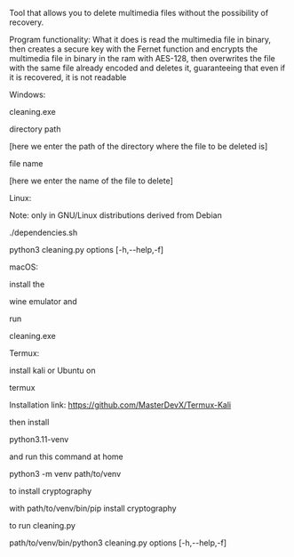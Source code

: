 Tool that allows you to delete multimedia files without the possibility of recovery.

Program functionality: What it does is read the multimedia file in binary, then creates a secure key with the Fernet function and encrypts the multimedia file in binary in the ram with AES-128, then overwrites the file with the same file already encoded and deletes it, guaranteeing that even if it is recovered, it is not readable

Windows: 

cleaning.exe

directory path 

[here we enter the path of the directory where the file to be deleted is] 

file name 

[here we enter the name of the file to delete]


Linux: 

Note: only in GNU/Linux distributions derived from Debian

./dependencies.sh

python3 cleaning.py options [-h,--help,-f]

macOS:

  install the 
     
  wine emulator and 
    
   run 
    
   cleaning.exe

Termux:

  install kali or Ubuntu on 
  
  termux 
  
  Installation link: https://github.com/MasterDevX/Termux-Kali

then install 

python3.11-venv 

and run this command at home

python3 -m venv path/to/venv

to install cryptography

with path/to/venv/bin/pip install cryptography

to run cleaning.py

path/to/venv/bin/python3 cleaning.py options [-h,--help,-f]
